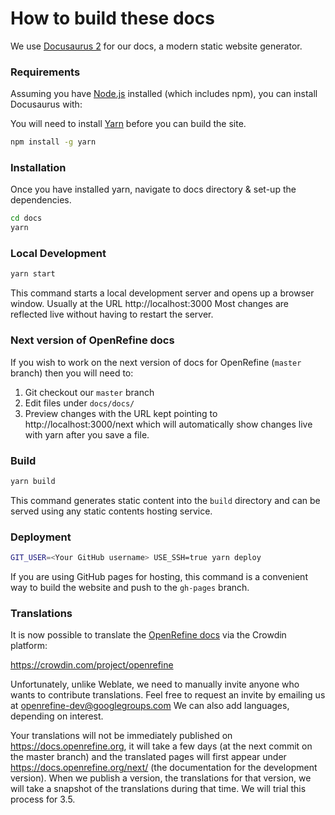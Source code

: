 How to build these docs
=======================

We use [Docusaurus 2](https://v2.docusaurus.io/) for our docs, a modern static website generator.

### Requirements
Assuming you have [Node.js](https://nodejs.org/en/download/) installed (which includes npm), you can install Docusaurus with:

You will need to install [Yarn](https://yarnpkg.com/getting-started/install) before you can build the site.
```sh
npm install -g yarn
```

### Installation

Once you have installed yarn, navigate to docs directory & set-up the dependencies.

```sh
cd docs
yarn
```

### Local Development

```sh
yarn start
```

This command starts a local development server and opens up a browser window. Usually at the URL http://localhost:3000
Most changes are reflected live without having to restart the server.

### Next version of OpenRefine docs
If you wish to work on the next version of docs for OpenRefine (`master` branch) then you will need to:
1. Git checkout our `master` branch
2. Edit files under `docs/docs/`
3. Preview changes with the URL kept pointing to http://localhost:3000/next which will automatically show changes live with yarn after you save a file.

### Build

```sh
yarn build
```

This command generates static content into the `build` directory and can be served using any static contents hosting service.

### Deployment

```sh
GIT_USER=<Your GitHub username> USE_SSH=true yarn deploy
```

If you are using GitHub pages for hosting, this command is a convenient way to build the website and push to the `gh-pages` branch.

### Translations

It is now possible to translate the [OpenRefine docs](https://docs.openrefine.org/) via the
Crowdin platform:

https://crowdin.com/project/openrefine

Unfortunately, unlike Weblate, we need to manually invite anyone who
wants to contribute translations. Feel free to request an invite by emailing us at openrefine-dev@googlegroups.com
We can also add languages, depending on interest.

Your translations will not be immediately published on https://docs.openrefine.org, it will take a few days (at the next commit on the master branch) and the translated pages will first appear under https://docs.openrefine.org/next/ (the documentation for the development version).
When we publish a version, the translations for that version, we will take a snapshot of the translations during that time.
We will trial this process for 3.5.
